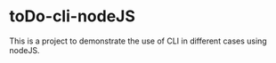 # toDo-cli-nodeJS

This is a project to demonstrate the use of CLI in different cases using nodeJS.

